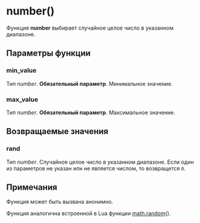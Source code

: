 # number()
Функция **number** выбирает случайное целое число в указанном диапазоне.

## Параметры функции
### min_value
Тип *number*. **Обязательный параметр**. Минимальное значение.

### max_value
Тип *number*. **Обязательный параметр**. Максимальное значение.

## Возвращаемые значения
### rand
Тип *number*. Случайное целое число в указанном диапазоне. Если один из параметров не указан или не является числом, то возвращется `0`.

## Примечания
Функция может быть вызвана анонимно.

Функция аналогична встроенной в Lua функции [math.random](../math/math.random.md)().